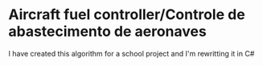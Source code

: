 # Aircraft  fuel controller/Controle de abastecimento de aeronaves
 I have created this algorithm for a school project and I'm rewritting it in C#
